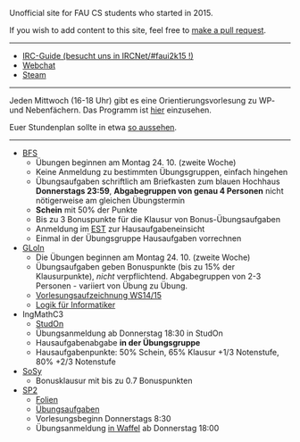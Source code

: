 Unofficial site for FAU CS students who started in 2015.

If you wish to add content to this site, feel free to [make a pull request](https://github.com/yawkat/faui2k15.de).

---

- [IRC-Guide (besucht uns in IRCNet/#faui2k15 !)](https://fsi.cs.fau.de/dw/kontakt/irc)
- [Webchat](http://webchat.ircnet.net/?channels=faui2k15)
- [Steam](http://steamcommunity.com/groups/faui)

---

Jeden Mittwoch (16-18 Uhr) gibt es eine Orientierungsvorlesung zu WP- und Nebenfächern. Das Programm ist 
[hier](http://www.informatik.studium.uni-erlangen.de/studierende/wpf-orientierung.pdf) einzusehen.

Euer Stundenplan sollte in etwa [so aussehen](https://s.yawk.at/U6xl).

---

- [BFS](https://www12.informatik.uni-erlangen.de/edu/BFS/WS1617/)
  + Übungen beginnen am Montag 24. 10. (zweite Woche)
  + Keine Anmeldung zu bestimmten Übungsgruppen, einfach hingehen
  + Übungsaufgaben schriftlich am Briefkasten zum blauen Hochhaus **Donnerstags 23:59**, **Abgabegruppen von genau 4 Personen** nicht nötigerweise am gleichen Übungstermin
  + **Schein** mit 50% der Punkte
  + Bis zu 3 Bonuspunkte für die Klausur von Bonus-Übungsaufgaben
  + Anmeldung im [EST](http://est.informatik.uni-erlangen.de/index.html?lectureId=226) zur Hausaufgabeneinsicht
  + Einmal in der Übungsgruppe Hausaufgaben vorrechnen
- [GLoIn](https://www8.cs.fau.de/ws16:gloin)
  + Die Übungen beginnen am Montag 24. 10. (zweite Woche)
  + Übungsaufgaben geben Bonuspunkte (bis zu 15% der Klausurpunkte), *nicht* verpflichtend. Abgabegruppen von 2-3 Personen - variiert von Übung zu Übung.
  + [Vorlesungsaufzeichnung WS14/15](https://www.video.uni-erlangen.de/course/id/323.html)
  + [Logik für Informatiker](https://www.amazon.de/dp/3827410053)
- IngMathC3
  + [StudOn](https://www.studon.fau.de/studon/ilias.php?ref_id=1650357&cmdClass=ilobjcoursegui&cmdNode=qs:gr&baseClass=ilRepositoryGUI)
  + Übungsanmeldung ab Donnerstag 18:30 in StudOn
  + Hausaufgabenabgabe **in der Übungsgruppe**
  + Hausaufgabenpunkte: 50% Schein, 65% Klausur +1/3 Notenstufe, 80% +2/3 Notenstufe 
- [SoSy](http://www11.informatik.uni-erlangen.de/Lehre/WS1617/SW-SYS3/)
  + Bonusklausur mit bis zu 0.7 Bonuspunkten
- [SP2](https://www4.informatik.uni-erlangen.de/DE/Lehre/WS16/V_SP2/)
  + [Folien](https://www4.cs.fau.de/Lehre/WS16/V_SP2/Vorlesung/folien.shtml)
  + [Übungsaufgaben](https://www4.cs.fau.de/Lehre/WS16/V_SP2/Uebung/aufgaben.shtml)
  + Vorlesungsbeginn Donnerstags 8:30
  + Übungsanmeldung [in Waffel](https://waffel.informatik.uni-erlangen.de/signup/?course=1201622) ab Donnerstag 18:00
